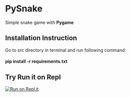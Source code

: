 # PySnake #

Simple snake game with **Pygame**

## Installation Instruction ##

Go to src directory in terminal and run following command:
#### pip install -r requirements.txt ####

## Try Run it on **Repl** ##

[![Run on Repl.it](https://repl.it/badge/github/jjaijg/PySnake)](https://repl.it/github/jjaijg/PySnake)
